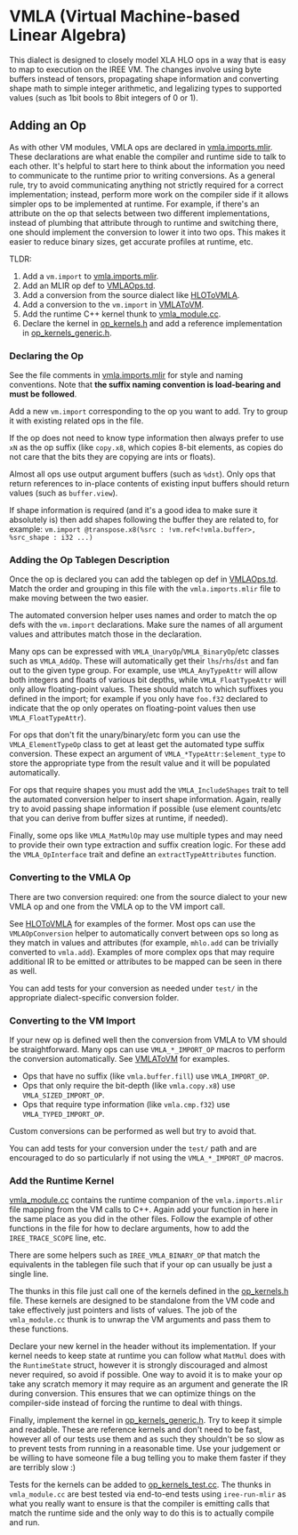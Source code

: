 # VMLA (Virtual Machine-based Linear Algebra)

This dialect is designed to closely model XLA HLO ops in a way that is easy to
map to execution on the IREE VM. The changes involve using byte buffers instead
of tensors, propagating shape information and converting shape math to simple
integer arithmetic, and legalizing types to supported values (such as 1bit bools
to 8bit integers of 0 or 1).

## Adding an Op

As with other VM modules, VMLA ops are declared in
[vmla.imports.mlir](/iree/compiler/Dialect/VMLA/vmla.imports.mlir). These
declarations are what enable the compiler and runtime side to talk to each
other. It's helpful to start here to think about the information you need to
communicate to the runtime prior to writing conversions. As a general rule, try
to avoid communicating anything not strictly required for a correct
implementation; instead, perform more work on the compiler side if it allows
simpler ops to be implemented at runtime. For example, if there's an attribute
on the op that selects between two different implementations, instead of
plumbing that attribute through to runtime and switching there, one should
implement the conversion to lower it into two ops. This makes it easier to
reduce binary sizes, get accurate profiles at runtime, etc.

TLDR:

1.  Add a `vm.import` to
    [vmla.imports.mlir](/iree/compiler/Dialect/VMLA/vmla.imports.mlir).
2.  Add an MLIR op def to
    [VMLAOps.td](/iree/compiler/Dialect/VMLA/IR/VMLAOps.td).
3.  Add a conversion from the source dialect like
    [HLOToVMLA](/iree/compiler/Dialect/VMLA/Conversion/HLOToVMLA/).
4.  Add a conversion to the `vm.import` in
    [VMLAToVM](/iree/compiler/Dialect/VMLA/Conversion/VMLAToVM/).
5.  Add the runtime C++ kernel thunk to
    [vmla_module.cc](/iree/hal/vmla/vmla_module.cc).
6.  Declare the kernel in [op_kernels.h](/iree/hal/vmla/op_kernels.h) and add a
    reference implementation in
    [op_kernels_generic.h](/iree/hal/vmla/op_kernels_generic.h).

### Declaring the Op

See the file comments in
[vmla.imports.mlir](/iree/compiler/Dialect/VMLA/vmla.imports.mlir) for style and
naming conventions. Note that **the suffix naming convention is load-bearing and
must be followed**.

Add a new `vm.import` corresponding to the op you want to add. Try to group it
with existing related ops in the file.

If the op does not need to know type information then always prefer to use `xN`
as the op suffix (like `copy.x8`, which copies 8-bit elements, as copies do not
care that the bits they are copying are ints or floats).

Almost all ops use output argument buffers (such as `%dst`). Only ops that
return references to in-place contents of existing input buffers should return
values (such as `buffer.view`).

If shape information is required (and it's a good idea to make sure it
absolutely is) then add shapes following the buffer they are related to, for
example: `vm.import @transpose.x8(%src : !vm.ref<!vmla.buffer>, %src_shape : i32 ...)`

### Adding the Op Tablegen Description

Once the op is declared you can add the tablegen op def in
[VMLAOps.td](/iree/compiler/Dialect/VMLA/IR/VMLAOps.td). Match the order and
grouping in this file with the `vmla.imports.mlir` file to make moving between
the two easier.

The automated conversion helper uses names and order to match the op defs with
the `vm.import` declarations. Make sure the names of all argument values and
attributes match those in the declaration.

Many ops can be expressed with `VMLA_UnaryOp`/`VMLA_BinaryOp`/etc classes such
as `VMLA_AddOp`. These will automatically get their `lhs`/`rhs`/`dst` and fan
out to the given type group. For example, use `VMLA_AnyTypeAttr` will allow both
integers and floats of various bit depths, while `VMLA_FloatTypeAttr` will only
allow floating-point values. These should match to which suffixes you defined in
the import; for example if you only have `foo.f32` declared to indicate that the
op only operates on floating-point values then use `VMLA_FloatTypeAttr`).

For ops that don't fit the unary/binary/etc form you can use the
`VMLA_ElementTypeOp` class to get at least get the automated type suffix
conversion. These expect an argument of `VMLA_*TypeAttr:$element_type` to store
the appropriate type from the result value and it will be populated
automatically.

For ops that require shapes you must add the `VMLA_IncludeShapes` trait to tell
the automated conversion helper to insert shape information. Again, really try
to avoid passing shape information if possible (use element counts/etc that you
can derive from buffer sizes at runtime, if needed).

Finally, some ops like `VMLA_MatMulOp` may use multiple types and may need to
provide their own type extraction and suffix creation logic. For these add the
`VMLA_OpInterface` trait and define an `extractTypeAttributes` function.

### Converting to the VMLA Op

There are two conversion required: one from the source dialect to your new VMLA
op and one from the VMLA op to the VM import call.

See [HLOToVMLA](/iree/compiler/Dialect/VMLA/Conversion/HLOToVMLA/) for examples
of the former. Most ops can use the `VMLAOpConversion` helper to automatically
convert between ops so long as they match in values and attributes (for example,
`mhlo.add` can be trivially converted to `vmla.add`). Examples of more complex
ops that may require additional IR to be emitted or attributes to be mapped can
be seen in there as well.

You can add tests for your conversion as needed under `test/` in the appropriate
dialect-specific conversion folder.

### Converting to the VM Import

If your new op is defined well then the conversion from VMLA to VM should be
straightforward. Many ops can use `VMLA_*_IMPORT_OP` macros to perform the
conversion automatically. See
[VMLAToVM](/iree/compiler/Dialect/VMLA/Conversion/VMLAToVM/) for examples.

- Ops that have no suffix (like `vmla.buffer.fill`) use `VMLA_IMPORT_OP`.
- Ops that only require the bit-depth (like `vmla.copy.x8`) use
  `VMLA_SIZED_IMPORT_OP`.
- Ops that require type information (like `vmla.cmp.f32`) use
  `VMLA_TYPED_IMPORT_OP`.

Custom conversions can be performed as well but try to avoid that.

You can add tests for your conversion under the `test/` path and are encouraged
to do so particularly if not using the `VMLA_*_IMPORT_OP` macros.

### Add the Runtime Kernel

[vmla_module.cc](/iree/hal/vmla/vmla_module.cc) contains the runtime companion
of the `vmla.imports.mlir` file mapping from the VM calls to C++. Again add your
function in here in the same place as you did in the other files. Follow the
example of other functions in the file for how to declare arguments, how to add
the `IREE_TRACE_SCOPE` line, etc.

There are some helpers such as `IREE_VMLA_BINARY_OP` that match the equivalents
in the tablegen file such that if your op can usually be just a single line.

The thunks in this file just call one of the kernels defined in the
[op_kernels.h](/iree/hal/vmla/op_kernels.h) file. These kernels are designed to
be standalone from the VM code and take effectively just pointers and lists of
values. The job of the `vmla_module.cc` thunk is to unwrap the VM arguments and
pass them to these functions.

Declare your new kernel in the header without its implementation. If your kernel
needs to keep state at runtime you can follow what `MatMul` does with the
`RuntimeState` struct, however it is strongly discouraged and almost never
required, so avoid if possible. One way to avoid it is to make your op take any
scratch memory it may require as an argument and generate the IR during
conversion. This ensures that we can optimize things on the compiler-side
instead of forcing the runtime to deal with things.

Finally, implement the kernel in
[op_kernels_generic.h](/iree/hal/vmla/op_kernels_generic.h). Try to keep it
simple and readable. These are reference kernels and don't need to be fast,
however all of our tests use them and as such they shouldn't be so slow as to
prevent tests from running in a reasonable time. Use your judgement or be
willing to have someone file a bug telling you to make them faster if they are
terribly slow :)

Tests for the kernels can be added to
[op_kernels_test.cc](/iree/hal/vmla/op_kernels_test.cc). The thunks in
`vmla_module.cc` are best tested via end-to-end tests using `iree-run-mlir` as
what you really want to ensure is that the compiler is emitting calls that match
the runtime side and the only way to do this is to actually compile and run.
